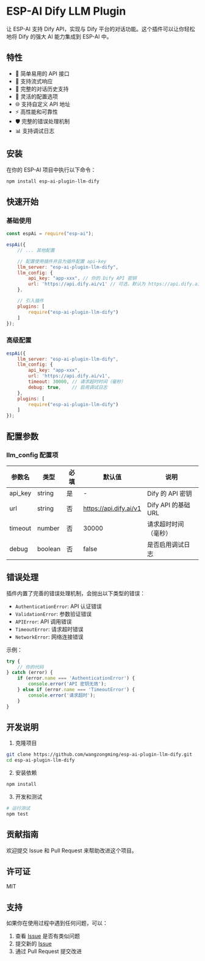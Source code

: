 # ESP-AI Dify LLM Plugin

让 ESP-AI 支持 Dify API，实现与 Dify 平台的对话功能。这个插件可以让你轻松地将 Dify 的强大 AI 能力集成到 ESP-AI 中。

## 特性

- 🚀 简单易用的 API 接口
- 💬 支持流式响应
- 📝 完整的对话历史支持
- 🔧 灵活的配置选项
- 🌐 支持自定义 API 地址
- ⚡ 高性能和可靠性
- 🛡️ 完整的错误处理机制
- 📊 支持调试日志

## 安装

在你的 ESP-AI 项目中执行以下命令：

```bash
npm install esp-ai-plugin-llm-dify
```

## 快速开始

### 基础使用

```javascript
const espAi = require("esp-ai");

espAi({
    // ... 其他配置

    // 配置使用插件并且为插件配置 api-key
    llm_server: "esp-ai-plugin-llm-dify",
    llm_config: {
        api_key: "app-xxx", // 你的 Dify API 密钥
        url: 'https://api.dify.ai/v1' // 可选，默认为 https://api.dify.ai/v1
    },

    // 引入插件
    plugins: [
        require("esp-ai-plugin-llm-dify")
    ]
});
```

### 高级配置

```javascript
espAi({
    llm_server: "esp-ai-plugin-llm-dify",
    llm_config: {
        api_key: "app-xxx",
        url: 'https://api.dify.ai/v1',
        timeout: 30000, // 请求超时时间（毫秒）
        debug: true,    // 启用调试日志
    },
    plugins: [
        require("esp-ai-plugin-llm-dify")
    ]
});
```

## 配置参数

### llm_config 配置项

| 参数名 | 类型 | 必填 | 默认值 | 说明 |
|--------|------|------|--------|------|
| api_key | string | 是 | - | Dify 的 API 密钥 |
| url | string | 否 | https://api.dify.ai/v1 | Dify API 的基础 URL |
| timeout | number | 否 | 30000 | 请求超时时间（毫秒） |
| debug | boolean | 否 | false | 是否启用调试日志 |

## 错误处理

插件内置了完善的错误处理机制，会抛出以下类型的错误：

- `AuthenticationError`: API 认证错误
- `ValidationError`: 参数验证错误
- `APIError`: API 调用错误
- `TimeoutError`: 请求超时错误
- `NetworkError`: 网络连接错误

示例：

```javascript
try {
    // 你的代码
} catch (error) {
    if (error.name === 'AuthenticationError') {
        console.error('API 密钥无效');
    } else if (error.name === 'TimeoutError') {
        console.error('请求超时');
    }
}
```

## 开发说明

1. 克隆项目
```bash
git clone https://github.com/wangzongming/esp-ai-plugin-llm-dify.git
cd esp-ai-plugin-llm-dify
```

2. 安装依赖
```bash
npm install
```

3. 开发和测试
```bash
# 运行测试
npm test
```

## 贡献指南

欢迎提交 Issue 和 Pull Request 来帮助改进这个项目。

## 许可证

MIT

## 支持

如果你在使用过程中遇到任何问题，可以：

1. 查看 [Issue](https://github.com/wangzongming/esp-ai-plugin-llm-dify/issues) 是否有类似问题
2. 提交新的 [Issue](https://github.com/wangzongming/esp-ai-plugin-llm-dify/issues/new)
3. 通过 Pull Request 提交改进 